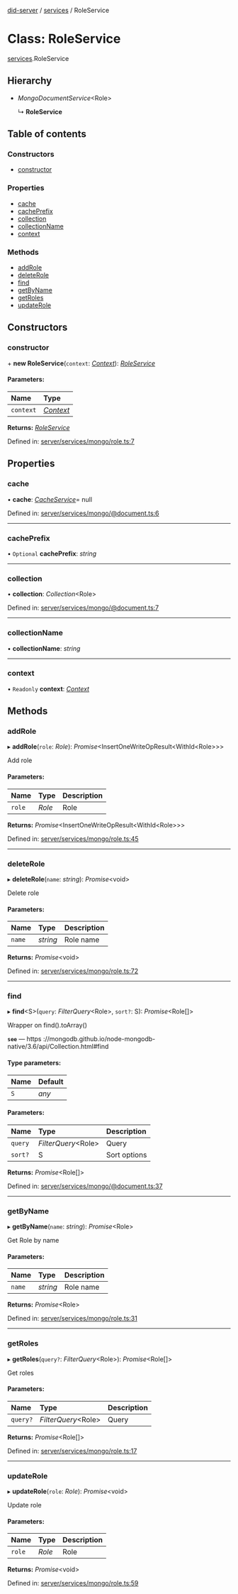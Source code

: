 [did-server](../README.md) / [services](../modules/services.md) / RoleService

# Class: RoleService

[services](../modules/services.md).RoleService

## Hierarchy

* *MongoDocumentService*<Role\>

  ↳ **RoleService**

## Table of contents

### Constructors

- [constructor](services.roleservice.md#constructor)

### Properties

- [cache](services.roleservice.md#cache)
- [cachePrefix](services.roleservice.md#cacheprefix)
- [collection](services.roleservice.md#collection)
- [collectionName](services.roleservice.md#collectionname)
- [context](services.roleservice.md#context)

### Methods

- [addRole](services.roleservice.md#addrole)
- [deleteRole](services.roleservice.md#deleterole)
- [find](services.roleservice.md#find)
- [getByName](services.roleservice.md#getbyname)
- [getRoles](services.roleservice.md#getroles)
- [updateRole](services.roleservice.md#updaterole)

## Constructors

### constructor

\+ **new RoleService**(`context`: [*Context*](graphql_context.context.md)): [*RoleService*](services.roleservice.md)

#### Parameters:

Name | Type |
:------ | :------ |
`context` | [*Context*](graphql_context.context.md) |

**Returns:** [*RoleService*](services.roleservice.md)

Defined in: [server/services/mongo/role.ts:7](https://github.com/Puzzlepart/did/blob/7f92b547/server/services/mongo/role.ts#L7)

## Properties

### cache

• **cache**: [*CacheService*](services_cache.cacheservice.md)= null

Defined in: [server/services/mongo/@document.ts:6](https://github.com/Puzzlepart/did/blob/7f92b547/server/services/mongo/@document.ts#L6)

___

### cachePrefix

• `Optional` **cachePrefix**: *string*

___

### collection

• **collection**: *Collection*<Role\>

Defined in: [server/services/mongo/@document.ts:7](https://github.com/Puzzlepart/did/blob/7f92b547/server/services/mongo/@document.ts#L7)

___

### collectionName

• **collectionName**: *string*

___

### context

• `Readonly` **context**: [*Context*](graphql_context.context.md)

## Methods

### addRole

▸ **addRole**(`role`: *Role*): *Promise*<InsertOneWriteOpResult<WithId<Role\>\>\>

Add role

#### Parameters:

Name | Type | Description |
:------ | :------ | :------ |
`role` | *Role* | Role    |

**Returns:** *Promise*<InsertOneWriteOpResult<WithId<Role\>\>\>

Defined in: [server/services/mongo/role.ts:45](https://github.com/Puzzlepart/did/blob/7f92b547/server/services/mongo/role.ts#L45)

___

### deleteRole

▸ **deleteRole**(`name`: *string*): *Promise*<void\>

Delete role

#### Parameters:

Name | Type | Description |
:------ | :------ | :------ |
`name` | *string* | Role name    |

**Returns:** *Promise*<void\>

Defined in: [server/services/mongo/role.ts:72](https://github.com/Puzzlepart/did/blob/7f92b547/server/services/mongo/role.ts#L72)

___

### find

▸ **find**<S\>(`query`: *FilterQuery*<Role\>, `sort?`: S): *Promise*<Role[]\>

Wrapper on find().toArray()

**`see`** — https ://mongodb.github.io/node-mongodb-native/3.6/api/Collection.html#find

#### Type parameters:

Name | Default |
:------ | :------ |
`S` | *any* |

#### Parameters:

Name | Type | Description |
:------ | :------ | :------ |
`query` | *FilterQuery*<Role\> | Query   |
`sort?` | S | Sort options    |

**Returns:** *Promise*<Role[]\>

Defined in: [server/services/mongo/@document.ts:37](https://github.com/Puzzlepart/did/blob/7f92b547/server/services/mongo/@document.ts#L37)

___

### getByName

▸ **getByName**(`name`: *string*): *Promise*<Role\>

Get Role by name

#### Parameters:

Name | Type | Description |
:------ | :------ | :------ |
`name` | *string* | Role name    |

**Returns:** *Promise*<Role\>

Defined in: [server/services/mongo/role.ts:31](https://github.com/Puzzlepart/did/blob/7f92b547/server/services/mongo/role.ts#L31)

___

### getRoles

▸ **getRoles**(`query?`: *FilterQuery*<Role\>): *Promise*<Role[]\>

Get roles

#### Parameters:

Name | Type | Description |
:------ | :------ | :------ |
`query?` | *FilterQuery*<Role\> | Query    |

**Returns:** *Promise*<Role[]\>

Defined in: [server/services/mongo/role.ts:17](https://github.com/Puzzlepart/did/blob/7f92b547/server/services/mongo/role.ts#L17)

___

### updateRole

▸ **updateRole**(`role`: *Role*): *Promise*<void\>

Update role

#### Parameters:

Name | Type | Description |
:------ | :------ | :------ |
`role` | *Role* | Role    |

**Returns:** *Promise*<void\>

Defined in: [server/services/mongo/role.ts:59](https://github.com/Puzzlepart/did/blob/7f92b547/server/services/mongo/role.ts#L59)
